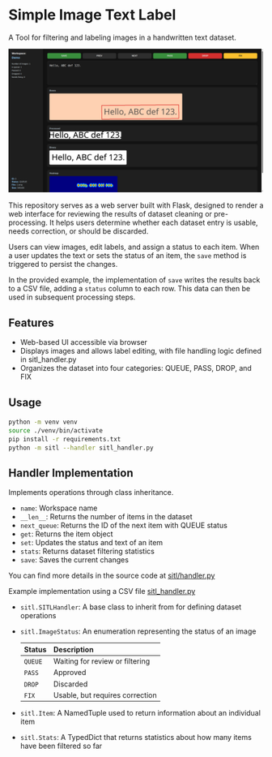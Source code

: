 # Simple Image Text Label

A Tool for filtering and labeling images in a handwritten text dataset.

![Screenshot](./docs/screen.jpg)

This repository serves as a web server built with Flask, designed to render a web interface for reviewing the results of dataset cleaning or pre-processing. It helps users determine whether each dataset entry is usable, needs correction, or should be discarded.

Users can view images, edit labels, and assign a status to each item. When a user updates the text or sets the status of an item, the `save` method is triggered to persist the changes.

In the provided example, the implementation of `save` writes the results back to a CSV file, adding a `status` column to each row. This data can then be used in subsequent processing steps.

## Features

- Web-based UI accessible via browser
- Displays images and allows label editing, with file handling logic defined in sitl_handler.py
- Organizes the dataset into four categories: QUEUE, PASS, DROP, and FIX

## Usage

```sh
python -m venv venv
source ./venv/bin/activate
pip install -r requirements.txt
python -m sitl --handler sitl_handler.py
```

## Handler Implementation

Implements operations through class inheritance.

- `name`: Workspace name
- `__len__`: Returns the number of items in the dataset
- `next_queue`: Returns the ID of the next item with QUEUE status
- `get`: Returns the item object
- `set`: Updates the status and text of an item
- `stats`: Returns dataset filtering statistics
- `save`: Saves the current changes

You can find more details in the source code at [sitl/handler.py](./sitl/handler.py)

Example implementation using a CSV file [sitl_handler.py](./sitl_handler.py)

- `sitl.SITLHandler`: A base class to inherit from for defining dataset operations
- `sitl.ImageStatus`: An enumeration representing the status of an image

    | Status  | Description                     |
    | ------- | ------------------------------- |
    | `QUEUE` | Waiting for review or filtering |
    | `PASS`  | Approved                        |
    | `DROP`  | Discarded                       |
    | `FIX`   | Usable, but requires correction |

- `sitl.Item`: A NamedTuple used to return information about an individual item
- `sitl.Stats`: A TypedDict that returns statistics about how many items have been filtered so far
